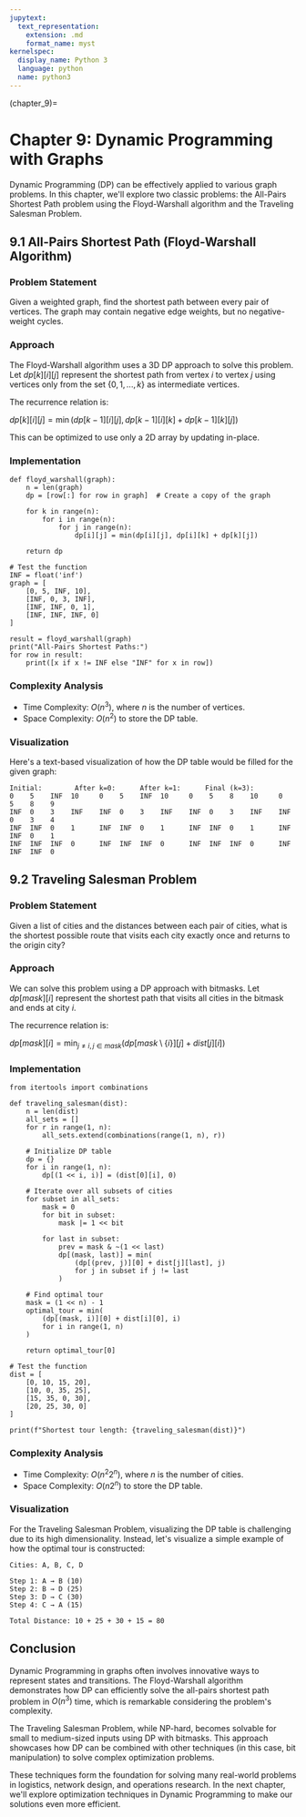 ```yaml
---
jupytext:
  text_representation:
    extension: .md
    format_name: myst
kernelspec:
  display_name: Python 3
  language: python
  name: python3
---
```


(chapter_9)=

# Chapter 9: Dynamic Programming with Graphs

Dynamic Programming (DP) can be effectively applied to various graph problems. In this chapter, we'll explore two classic problems: the All-Pairs Shortest Path problem using the Floyd-Warshall algorithm and the Traveling Salesman Problem.

## 9.1 All-Pairs Shortest Path (Floyd-Warshall Algorithm)

### Problem Statement

Given a weighted graph, find the shortest path between every pair of vertices. The graph may contain negative edge weights, but no negative-weight cycles.

### Approach

The Floyd-Warshall algorithm uses a 3D DP approach to solve this problem. Let $dp[k][i][j]$ represent the shortest path from vertex $i$ to vertex $j$ using vertices only from the set $\{0, 1, ..., k\}$ as intermediate vertices.

The recurrence relation is:

$dp[k][i][j] = \min(dp[k-1][i][j], dp[k-1][i][k] + dp[k-1][k][j])$

This can be optimized to use only a 2D array by updating in-place.

### Implementation

```{code-cell} python3
def floyd_warshall(graph):
    n = len(graph)
    dp = [row[:] for row in graph]  # Create a copy of the graph
    
    for k in range(n):
        for i in range(n):
            for j in range(n):
                dp[i][j] = min(dp[i][j], dp[i][k] + dp[k][j])
    
    return dp

# Test the function
INF = float('inf')
graph = [
    [0, 5, INF, 10],
    [INF, 0, 3, INF],
    [INF, INF, 0, 1],
    [INF, INF, INF, 0]
]

result = floyd_warshall(graph)
print("All-Pairs Shortest Paths:")
for row in result:
    print([x if x != INF else "INF" for x in row])
```

### Complexity Analysis

- Time Complexity: $O(n^3)$, where $n$ is the number of vertices.
- Space Complexity: $O(n^2)$ to store the DP table.

### Visualization

Here's a text-based visualization of how the DP table would be filled for the given graph:

```
Initial:        After k=0:      After k=1:      Final (k=3):
0    5    INF  10     0    5    INF  10     0    5    8    10     0    5    8    9
INF  0    3    INF    INF  0    3    INF    INF  0    3    INF    INF  0    3    4
INF  INF  0    1      INF  INF  0    1      INF  INF  0    1      INF  INF  0    1
INF  INF  INF  0      INF  INF  INF  0      INF  INF  INF  0      INF  INF  INF  0
```

## 9.2 Traveling Salesman Problem

### Problem Statement

Given a list of cities and the distances between each pair of cities, what is the shortest possible route that visits each city exactly once and returns to the origin city?

### Approach

We can solve this problem using a DP approach with bitmasks. Let $dp[mask][i]$ represent the shortest path that visits all cities in the bitmask and ends at city $i$.

The recurrence relation is:

$dp[mask][i] = \min_{j \neq i, j \in mask} (dp[mask \setminus \{i\}][j] + dist[j][i])$

### Implementation

```{code-cell} python3
from itertools import combinations

def traveling_salesman(dist):
    n = len(dist)
    all_sets = []
    for r in range(1, n):
        all_sets.extend(combinations(range(1, n), r))
    
    # Initialize DP table
    dp = {}
    for i in range(1, n):
        dp[(1 << i, i)] = (dist[0][i], 0)
    
    # Iterate over all subsets of cities
    for subset in all_sets:
        mask = 0
        for bit in subset:
            mask |= 1 << bit
        
        for last in subset:
            prev = mask & ~(1 << last)
            dp[(mask, last)] = min(
                (dp[(prev, j)][0] + dist[j][last], j)
                for j in subset if j != last
            )
    
    # Find optimal tour
    mask = (1 << n) - 1
    optimal_tour = min(
        (dp[(mask, i)][0] + dist[i][0], i)
        for i in range(1, n)
    )
    
    return optimal_tour[0]

# Test the function
dist = [
    [0, 10, 15, 20],
    [10, 0, 35, 25],
    [15, 35, 0, 30],
    [20, 25, 30, 0]
]

print(f"Shortest tour length: {traveling_salesman(dist)}")
```

### Complexity Analysis

- Time Complexity: $O(n^2 2^n)$, where $n$ is the number of cities.
- Space Complexity: $O(n 2^n)$ to store the DP table.

### Visualization

For the Traveling Salesman Problem, visualizing the DP table is challenging due to its high dimensionality. Instead, let's visualize a simple example of how the optimal tour is constructed:

```
Cities: A, B, C, D

Step 1: A → B (10)
Step 2: B → D (25)
Step 3: D → C (30)
Step 4: C → A (15)

Total Distance: 10 + 25 + 30 + 15 = 80
```

## Conclusion

Dynamic Programming in graphs often involves innovative ways to represent states and transitions. The Floyd-Warshall algorithm demonstrates how DP can efficiently solve the all-pairs shortest path problem in $O(n^3)$ time, which is remarkable considering the problem's complexity.

The Traveling Salesman Problem, while NP-hard, becomes solvable for small to medium-sized inputs using DP with bitmasks. This approach showcases how DP can be combined with other techniques (in this case, bit manipulation) to solve complex optimization problems.

These techniques form the foundation for solving many real-world problems in logistics, network design, and operations research. In the next chapter, we'll explore optimization techniques in Dynamic Programming to make our solutions even more efficient.